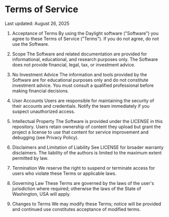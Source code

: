 Terms of Service
================

Last updated: August 26, 2025

1. Acceptance of Terms
   By using the Daylight software ("Software") you agree to these Terms of Service ("Terms"). If you do not agree, do not use the Software.

2. Scope
   The Software and related documentation are provided for informational,
   educational, and research purposes only. The Software does not provide
   financial, legal, tax, or investment advice.

3. No Investment Advice
   The information and tools provided by the Software are for educational
   purposes only and do not constitute investment advice. You must consult
   a qualified professional before making financial decisions.

4. User Accounts
   Users are responsible for maintaining the security of their accounts and
   credentials. Notify the team immediately if you suspect unauthorized access.

5. Intellectual Property
   The Software is provided under the LICENSE in this repository. Users retain
   ownership of content they upload but grant the project a license to use that
   content for service improvement and debugging (see Privacy Policy).

6. Disclaimers and Limitation of Liability
   See LICENSE for broader warranty disclaimers. The liability of the authors
   is limited to the maximum extent permitted by law.

7. Termination
   We reserve the right to suspend or terminate access for users who violate
   these Terms or applicable laws.

8. Governing Law
   These Terms are governed by the laws of the user's jurisdiction where
   required; otherwise the laws of the State of Washington, USA will apply.

9. Changes to Terms
   We may modify these Terms; notice will be provided and continued use
   constitutes acceptance of modified terms.
